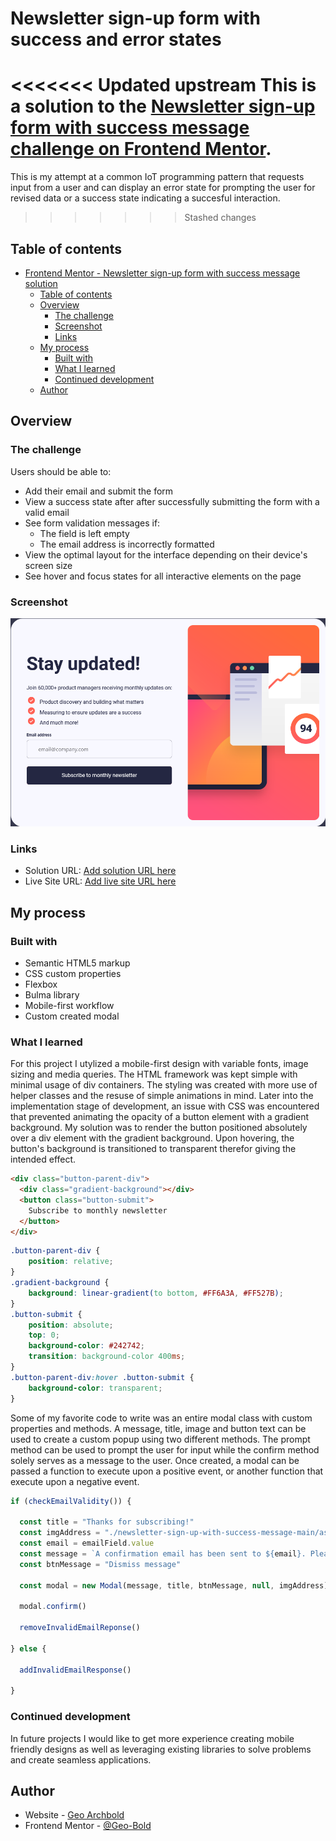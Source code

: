 # Newsletter sign-up form with success and error states

<<<<<<< Updated upstream
This is a solution to the [Newsletter sign-up form with success message challenge on Frontend Mentor](https://www.frontendmentor.io/challenges/newsletter-signup-form-with-success-message-3FC1AZbNrv).  
=======
This is my attempt at a common IoT programming pattern that requests input from a user and can display an error state for prompting the user for revised data or a success state indicating a succesful interaction.
>>>>>>> Stashed changes

## Table of contents

- [Frontend Mentor - Newsletter sign-up form with success message solution](#frontend-mentor---newsletter-sign-up-form-with-success-message-solution)
  - [Table of contents](#table-of-contents)
  - [Overview](#overview)
    - [The challenge](#the-challenge)
    - [Screenshot](#screenshot)
    - [Links](#links)
  - [My process](#my-process)
    - [Built with](#built-with)
    - [What I learned](#what-i-learned)
    - [Continued development](#continued-development)
  - [Author](#author)


## Overview

### The challenge

Users should be able to:

- Add their email and submit the form
- View a success state after after successfully submitting the form with a valid email
- See form validation messages if:
  - The field is left empty
  - The email address is incorrectly formatted
- View the optimal layout for the interface depending on their device's screen size
- See hover and focus states for all interactive elements on the page

### Screenshot

![](./assets/images/newsletter-screenshot.png)


### Links

- Solution URL: [Add solution URL here](https://your-solution-url.com)
- Live Site URL: [Add live site URL here](https://your-live-site-url.com)

## My process

### Built with

- Semantic HTML5 markup
- CSS custom properties
- Flexbox
- Bulma library
- Mobile-first workflow
- Custom created modal


### What I learned

For this project I utylized a mobile-first design with variable fonts, image sizing and media queries. The HTML framework was kept simple with minimal usage of div containers. The styling was created with more use of helper classes and the resuse of simple animations in mind. Later into the implementation stage of development, an issue with CSS was encountered that prevented animating the opacity of a button element with a gradient background. My solution was to render the button positioned absolutely over a div element with the gradient background. Upon hovering, the button's background is transitioned to transparent therefor giving the intended effect.

```html
<div class="button-parent-div">
  <div class="gradient-background"></div>
  <button class="button-submit">
    Subscribe to monthly newsletter
  </button>
</div>
```
```css
.button-parent-div {
    position: relative;
}
.gradient-background {
    background: linear-gradient(to bottom, #FF6A3A, #FF527B);
}
.button-submit {
    position: absolute;
    top: 0;
    background-color: #242742;
    transition: background-color 400ms;
}
.button-parent-div:hover .button-submit {
    background-color: transparent;
}
```
Some of my favorite code to write was an entire modal class with custom properties and methods. A message, title, image and button text can be used to create a custom popup using two different methods. The prompt method can be used to prompt the user for input while the confirm method solely serves as a message to the user. Once created, a modal can be passed a function to execute upon a positive event, or another function that execute upon a negative event.
```js
if (checkEmailValidity()) {

  const title = "Thanks for subscribing!"
  const imgAddress = "./newsletter-sign-up-with-success-message-main/assets/images/icon-success.svg"
  const email = emailField.value
  const message = `A confirmation email has been sent to ${email}. Please open it and click the button inside to confirm your subscription.`
  const btnMessage = "Dismiss message"

  const modal = new Modal(message, title, btnMessage, null, imgAddress);

  modal.confirm()

  removeInvalidEmailReponse()

} else {

  addInvalidEmailResponse()

}
```


### Continued development

In future projects I would like to get more experience creating mobile friendly designs as well as leveraging existing libraries to solve problems and create seamless applications.


## Author

- Website - [Geo Archbold](https://geo-bold.dev)
- Frontend Mentor - [@Geo-Bold](https://www.frontendmentor.io/profile/yourusername)
